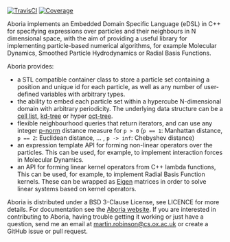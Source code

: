 [![TravisCI](https://travis-ci.org/martinjrobins/Aboria.svg?branch=master)](https://travis-ci.org/martinjrobins/Aboria)
[![Coverage](https://coveralls.io/repos/martinjrobins/Aboria/badge.svg?branch=master&service=github)](https://coveralls.io/github/martinjrobins/Aboria?branch=master)
<!---
[![AppVeyor](https://ci.appveyor.com/api/projects/status/6aimud6e8tvxfwgm?svg=true)](https://ci.appveyor.com/project/martinjrobins/aboria)
-->

Aboria implements an Embedded Domain Specific Language (eDSL) in C++ for 
specifying expressions over particles and their neighbours in N dimensional 
space, with the aim of providing a useful library for implementing 
particle-based numerical algorithms, for example Molecular Dynamics, Smoothed 
Particle Hydrodynamics or Radial Basis Functions. 

Aboria provides:
* a STL compatible container class to store a particle set containing
  a position and unique id for each particle, as well as any number of 
  user-defined variables with arbitrary types.
* the ability to embed each particle set within a hypercube N-dimensional
  domain with arbitrary periodicity. The underlying data structure can be a 
  [cell list](https://en.wikipedia.org/wiki/Cell_lists), 
  [kd-tree](https://en.wikipedia.org/wiki/K-d_tree) or hyper 
  [oct-tree](https://en.wikipedia.org/wiki/Octree).
* flexible neighbourhood queries that return iterators, and can use any integer 
  [p-norm](https://en.wikipedia.org/wiki/Norm_(mathematics)) distance measure 
  for `p > 0` (`p == 1`: Manhattan distance, `p == 2`: Euclidean distance, ... , 
  `p -> inf`:  Chebyshev distance)
* an expression template API for forming non-linear operators over the 
  particles. This can be used, for example, to implement interaction forces
  in Molecular Dynamics.
* an API for forming linear kernel operators from C++ lambda functions, This
  can be used, for example, to implement Radial Basis Function kernels. These 
  can be wrapped as [Eigen](eigen.tuxfamily.org) matrices in order to solve 
  linear systems based on kernel operators.
    
    
Aboria is distributed under a BSD 3-Clause License, see LICENCE for more 
details. For documentation see the [Aboria 
website](https://martinjrobins.github.io/Aboria). If you are interested in 
contributing to Aboria, having trouble getting it working or just have a 
question, send me an email at <martin.robinson@cs.ox.ac.uk> or create a
GitHub issue or pull request.

